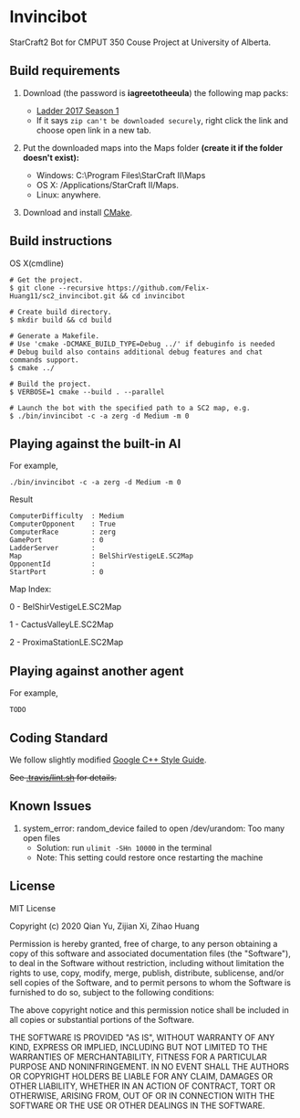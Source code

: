 # Invincibot
StarCraft2 Bot for CMPUT 350 Couse Project at University of Alberta.

## Build requirements
1. Download (the password is **iagreetotheeula**) the following map packs:
    * [Ladder 2017 Season 1](http://blzdistsc2-a.akamaihd.net/MapPacks/Ladder2017Season1.zip)
    * If it says `zip can't be downloaded securely`, right click the link and choose open link in a new tab.

2. Put the downloaded maps into the Maps folder **(create it if the folder doesn't exist):**
    * Windows: C:\Program Files\StarCraft II\Maps
    * OS X: /Applications/StarCraft II/Maps.
    * Linux: anywhere.

3. Download and install [CMake](https://cmake.org/download/).


## Build instructions
OS X(cmdline)

```
# Get the project.
$ git clone --recursive https://github.com/Felix-Huang11/sc2_invincibot.git && cd invincibot

# Create build directory.
$ mkdir build && cd build

# Generate a Makefile.
# Use 'cmake -DCMAKE_BUILD_TYPE=Debug ../' if debuginfo is needed
# Debug build also contains additional debug features and chat commands support.
$ cmake ../

# Build the project.
$ VERBOSE=1 cmake --build . --parallel

# Launch the bot with the specified path to a SC2 map, e.g.
$ ./bin/invincibot -c -a zerg -d Medium -m 0
```

## Playing against the built-in AI

For example,

```
./bin/invincibot -c -a zerg -d Medium -m 0
```

Result
```
ComputerDifficulty  : Medium
ComputerOpponent    : True
ComputerRace        : zerg
GamePort            : 0
LadderServer        :
Map                 : BelShirVestigeLE.SC2Map
OpponentId          :
StartPort           : 0
```

Map Index:

0 - BelShirVestigeLE.SC2Map

1 - CactusValleyLE.SC2Map
 
2 - ProximaStationLE.SC2Map
## Playing against another agent
For example,
```
TODO
```

## Coding Standard
We follow slightly modified [Google C++ Style Guide](https://google.github.io/styleguide/cppguide.html).

~~See [.travis/lint.sh](.travis/lint.sh) for details.~~


## Known Issues
1. system_error: random_device failed to open /dev/urandom: Too many open files
    -  Solution: run `ulimit -SHn 10000` in the terminal
    - Note: This setting could restore once restarting the machine


## License
MIT License

Copyright (c) 2020 Qian Yu, Zijian Xi, Zihao Huang

Permission is hereby granted, free of charge, to any person obtaining a copy
of this software and associated documentation files (the "Software"), to deal
in the Software without restriction, including without limitation the rights
to use, copy, modify, merge, publish, distribute, sublicense, and/or sell
copies of the Software, and to permit persons to whom the Software is
furnished to do so, subject to the following conditions:

The above copyright notice and this permission notice shall be included in all
copies or substantial portions of the Software.

THE SOFTWARE IS PROVIDED "AS IS", WITHOUT WARRANTY OF ANY KIND, EXPRESS OR
IMPLIED, INCLUDING BUT NOT LIMITED TO THE WARRANTIES OF MERCHANTABILITY,
FITNESS FOR A PARTICULAR PURPOSE AND NONINFRINGEMENT. IN NO EVENT SHALL THE
AUTHORS OR COPYRIGHT HOLDERS BE LIABLE FOR ANY CLAIM, DAMAGES OR OTHER
LIABILITY, WHETHER IN AN ACTION OF CONTRACT, TORT OR OTHERWISE, ARISING FROM,
OUT OF OR IN CONNECTION WITH THE SOFTWARE OR THE USE OR OTHER DEALINGS IN THE
SOFTWARE.
